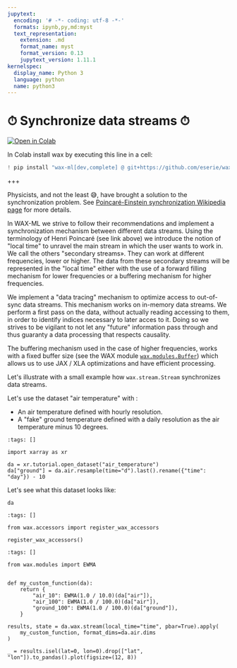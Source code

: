 ```yaml
---
jupytext:
  encoding: '# -*- coding: utf-8 -*-'
  formats: ipynb,py,md:myst
  text_representation:
    extension: .md
    format_name: myst
    format_version: 0.13
    jupytext_version: 1.11.1
kernelspec:
  display_name: Python 3
  language: python
  name: python3
---
```


# ⏱ Synchronize data streams ⏱

[![Open in Colab](https://colab.research.google.com/assets/colab-badge.svg)](https://colab.research.google.com/github/eserie/wax-ml/blob/main/docs/notebooks/02_Synchronize_data_streams.ipynb)

In Colab install wax by executing this line in a cell:
```python
! pip install "wax-ml[dev,complete] @ git+https://github.com/eserie/wax-ml.git"
```

+++

Physicists, and not the least 😅, have brought a solution to the synchronization
problem.  See [Poincaré-Einstein synchronization Wikipedia
page](https://en.wikipedia.org/wiki/Einstein_synchronisation) for more details.

In WAX-ML we strive to follow their recommendations and implement a synchronization
mechanism between different data streams.  Using the terminology of Henri Poincaré (see
link above) we introduce the notion of "local time" to unravel the main stream in which
the user wants to work in. We call the others "secondary streams».  They can work at
different frequencies, lower or higher.  The data from these secondary streams will be
represented in the "local time" either with the use of a forward filling mechanism for
lower frequencies or a buffering mechanism for higher frequencies.

We implement a "data tracing" mechanism to optimize access to out-of-sync data streams.
This mechanism works on in-memory data streams.  We perform a first pass on the data,
without actually reading accessing to them, in order to identify indices necessary to
later acces to it.  Doing so we strives to be vigilant to not let any "future"
information pass through and thus guaranty a data processing that respects causality.

The buffering mechanism used in the case of higher frequencies, works with a fixed
buffer size (see the WAX module
[`wax.modules.Buffer`](https://wax-ml.readthedocs.io/en/latest/_autosummary/wax.modules.buffer.html#module-wax.modules.buffer))
which allows us to use JAX / XLA optimizations and have efficient processing.

Let's illustrate with a small example how `wax.stream.Stream` synchronizes data streams.

Let's use the dataset "air temperature" with :
- An air temperature defined with hourly resolution.
- A "fake" ground temperature defined with a daily resolution as the air temperature minus 10 degrees.

```{code-cell} ipython3
:tags: []

import xarray as xr

da = xr.tutorial.open_dataset("air_temperature")
da["ground"] = da.air.resample(time="d").last().rename({"time": "day"}) - 10
```

Let's see what this dataset looks like:

```{code-cell} ipython3
da
```

```{code-cell} ipython3
:tags: []

from wax.accessors import register_wax_accessors

register_wax_accessors()
```

```{code-cell} ipython3
:tags: []

from wax.modules import EWMA


def my_custom_function(da):
    return {
        "air_10": EWMA(1.0 / 10.0)(da["air"]),
        "air_100": EWMA(1.0 / 100.0)(da["air"]),
        "ground_100": EWMA(1.0 / 100.0)(da["ground"]),
    }
```

```{code-cell} ipython3
results, state = da.wax.stream(local_time="time", pbar=True).apply(
    my_custom_function, format_dims=da.air.dims
)
```

```{code-cell} ipython3
_ = results.isel(lat=0, lon=0).drop(["lat", "lon"]).to_pandas().plot(figsize=(12, 8))
```
